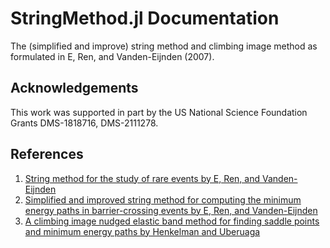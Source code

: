 # StringMethod.jl Documentation
The (simplified and improve) string method and climbing image method as
formulated in  E, Ren, and Vanden-Eijnden (2007). 

## Acknowledgements
This work was supported in part by the US National Science Foundation Grants
DMS-1818716, DMS-2111278.

## References
1. [String method for the study of rare events by E, Ren, and Vanden-Eijnden](https://doi.org/10.1103/PhysRevB.66.052301)
2. [Simplified and improved string method for computing the minimum energy paths in barrier-crossing events by E, Ren, and Vanden-Eijnden](https://aip.scitation.org/doi/10.1063/1.2720838)
3. [A climbing image nudged elastic band method for finding saddle points and minimum energy paths by Henkelman and Uberuaga](https://doi.org/10.1063/1.1329672)

